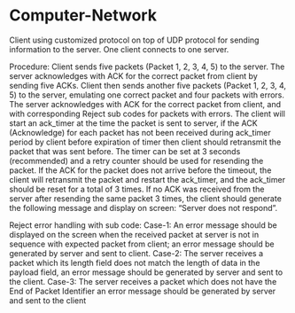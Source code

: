 # Computer-Network

Client using customized protocol on top of UDP protocol for sending information to the server.
One client connects to one server.

Procedure:
Client sends five packets (Packet 1, 2, 3, 4, 5) to the server.
The server acknowledges with ACK for the correct packet from client by sending five ACKs.
Client then sends another five packets (Packet 1, 2, 3, 4, 5) to the server, emulating one correct packet and four packets with errors.
The server acknowledges with ACK for the correct packet from client, and with corresponding Reject sub codes for packets with errors.
The client will start an ack_timer at the time the packet is sent to server, if the ACK (Acknowledge) for each packet has not been received during ack_timer period by client before expiration of timer then client should retransmit the packet that was sent before.
The timer can be set at 3 seconds (recommended) and a retry counter should be used for resending the packet. If the ACK for the packet does not arrive before the timeout, the client will retransmit the packet and restart the ack_timer, and the ack_timer should be reset for a total of 3 times.
If no ACK was received from the server after resending the same packet 3 times, the client should generate the following message and display on screen:
“Server does not respond”.

Reject error handling with sub code:
Case-1: An error message should be displayed on the screen when the received packet at server is not in sequence with expected packet from client; an error message should be generated by server and sent to client.
Case-2: The server receives a packet which its length field does not match the length of data in the payload field, an error message should be generated by server and sent to the client.
Case-3: The server receives a packet which does not have the End of Packet Identifier an error message should be generated by server and sent to the client
